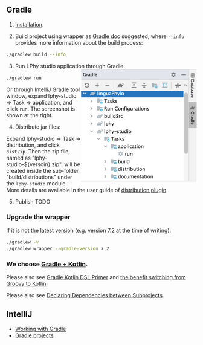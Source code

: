 
## Gradle

1. [Installation](https://gradle.org/install/).

2. Build project using wrapper as
[Gradle doc](https://docs.gradle.org/current/userguide/gradle_wrapper.html#sec:upgrading_wrapper)
suggested, where `--info` provides more information about the build process:

```bash
./gradlew build --info
```

3. Run LPhy studio application through Gradle:
<a href="./Gradle-run.png"><img src="Gradle-run.png" align="right" height="300" ></a>

```bash
./gradlew run
```

Or through IntelliJ Gradle tool window, expand lphy-studio => Task => application,
and click `run`. The screenshot is shown at the right.

4. Distribute jar files:

Expand lphy-studio => Task => distribution, and click `distZip`.
Then the zip file, named as "lphy-studio-${versoin}.zip", will be created
inside the sub-folder "build/distributions" under the `lphy-studio` module.
More details are available in the user guide of
[distribution plugin](https://docs.gradle.org/current/userguide/distribution_plugin.html).

5. Publish
TODO

### Upgrade the wrapper 

If it is not the latest version (e.g. version 7.2 at the time of writing):

```bash
./gradlew -v
./gradlew wrapper --gradle-version 7.2
```

### We choose [Gradle + Kotlin](https://gradle.org/kotlin/). 

Please also see [Gradle Kotlin DSL Primer](https://docs.gradle.org/current/userguide/kotlin_dsl.html) 
and [the benefit switching from Groovy to Kotlin](https://stackoverflow.com/questions/45335874/gradle-what-is-the-benefit-if-i-switch-from-groovy-to-kotlin).

Please also see
[Declaring Dependencies between Subprojects](https://docs.gradle.org/current/userguide/declaring_dependencies_between_subprojects.html). 


## IntelliJ

- [Working with Gradle](https://www.jetbrains.com/idea/guide/tutorials/working-with-gradle/)
- [Gradle projects](https://www.jetbrains.com/help/idea/work-with-gradle-projects.html)
